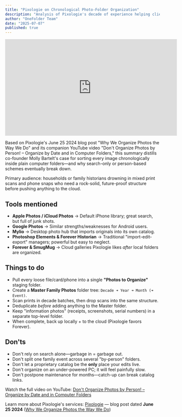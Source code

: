 ```yaml
---
title: "Pixologie on Chronological Photo-Folder Organization"
description: "Analysis of Pixologie's decade of experience helping clients organize millions of photos using date-based computer folders instead of person, event, or device-based systems."
author: "OneFolder Team"
date: "2025-07-07"
published: true
---
```


<iframe width="560" height="315" src="https://www.youtube.com/embed/P6XBYhoFqDM?si=ggXB6HGwWE7yvZXp" title="YouTube video player" frameborder="0" allow="accelerometer; autoplay; clipboard-write; encrypted-media; gyroscope; picture-in-picture; web-share" referrerpolicy="strict-origin-when-cross-origin" allowfullscreen></iframe>

Based on Pixologie's June 25 2024 blog post "Why We Organize Photos the Way We Do" and its companion YouTube video "Don't Organize Photos by Person! – Organize by Date and in Computer Folders," this summary distills co-founder Molly Bartelt's case for sorting every image chronologically inside plain computer folders—and why search-only or person-based schemes eventually break down.

Primary audience: households or family historians drowning in mixed print scans and phone snaps who need a rock-solid, future-proof structure before pushing anything to the cloud.

## Tools mentioned

- **Apple Photos / iCloud Photos** → Default iPhone library; great search, but full of junk shots.
- **Google Photos** → Similar strengths/weaknesses for Android users.
- **Mylio** → Desktop photo hub that imports originals into its own catalog.
- **Photoshop Elements & Forever Historian** → Traditional "import-edit-export" managers; powerful but easy to neglect.
- **Forever & SmugMug** → Cloud galleries Pixologie likes _after_ local folders are organized.

## Things to do

- Pull every loose file/card/phone into a single **"Photos to Organize"** staging folder.
- Create a **Master Family Photos** folder tree: `Decade ➜ Year ➜ Month (➜ Event)`.
- Scan prints in decade batches, then drop scans into the same structure.
- Deduplicate _before_ adding anything to the Master folder.
- Keep "information photos" (receipts, screenshots, serial numbers) in a separate top-level folder.
- When complete, back up locally + to the cloud (Pixologie favors Forever).

## Don'ts

- Don't rely on search alone—garbage in = garbage out.
- Don't split one family event across several "by-person" folders.
- Don't let a proprietary catalog be the **only** place your edits live.
- Don't organize on an under-powered PC; it will feel painfully slow.
- Don't postpone maintenance for months—catch-up can break catalog links.

Watch the full video on YouTube: [Don't Organize Photos by Person! – Organize by Date and in Computer Folders](https://www.youtube.com/watch?v=P6XBYhoFqDM)

Learn more about Pixologie's services: [Pixologie](https://www.pixologieinc.com/) — blog post dated **June 25 2024** ([Why We Organize Photos the Way We Do](https://www.pixologieinc.com/why-we-organize-photos-the-way-we-do/))
